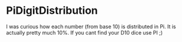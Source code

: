 # PiDigitDistribution
I was curious how each number (from base 10) is distributed in Pi.
It is actually pretty much 10%. If you cant find your D10 dice use PI ;)
